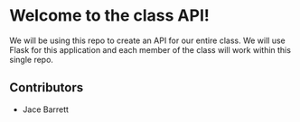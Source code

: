 # Welcome to the class API!

We will be using this repo to create an API for our entire class. We will use Flask for this application and each member of the class will work within this single repo.

## Contributors

* Jace Barrett